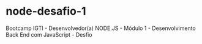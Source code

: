 # node-desafio-1
Bootcamp IGTI - Desenvolvedor(a) NODE.JS - Módulo 1 - Desenvolvimento Back End com JavaScript - Desfio
